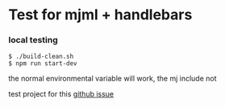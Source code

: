 # Test for mjml + handlebars


### local testing
```
$ ./build-clean.sh
$ npm run start-dev
```

the normal environmental variable will work, the mj include not

test project for this [github issue](https://github.com/mjmlio/mjml/issues/874)
